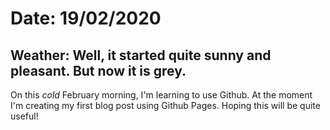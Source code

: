 # Date: 19/02/2020
## Weather: Well, it started quite sunny and pleasant. But now it is grey. 

On this *cold* February morning, I'm learning to use Github.
At the moment I'm creating my first blog post using Github Pages.
Hoping this will be quite useful!
